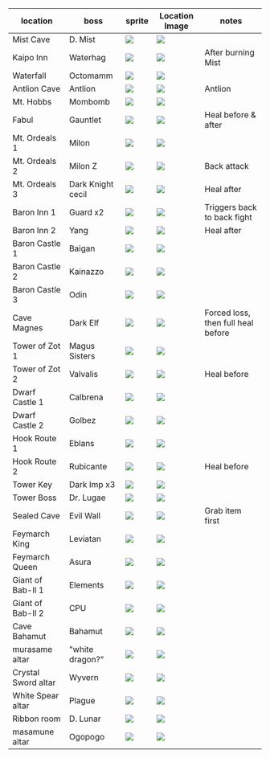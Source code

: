 | location            | boss              | sprite                               | Location Image                            | notes               |
| ------------------- | ----------------- | ------------------------------------ | ----------------------------------------- | ------------------- |
| Mist Cave           | D. Mist           | ![](boss_sprites/d_mist.png)         | ![](boss_locations/d_mist.png)            |                     |
| Kaipo Inn           | Waterhag          | ![](boss_sprites/blue_guy.png)       | ![](boss_locations/kaipo.png)             | After burning Mist  |
| Waterfall           | Octomamm          | ![](boss_sprites/octomamm.png)       | ![](boss_locations/waterfall.png)         |                     |
| Antlion Cave        | Antlion           | ![](boss_sprites/antlion.png)        | ![](boss_locations/antlion.png)           | Antlion             |
| Mt. Hobbs           | Mombomb           | ![](boss_sprites/mombomb.png)        | ![](boss_locations/mt_hobbs.png)          |                     |
| Fabul               | Gauntlet          | ![](boss_sprites/blue_guard.png)     | ![](boss_locations/fabul.png)             | Heal before & after |
| Mt. Ordeals 1       | Milon             | ![](boss_sprites/purple_guy.png)     | ![](boss_locations/mt_ordeals_1.png)      |                     |
| Mt. Ordeals 2       | Milon Z           | ![](boss_sprites/purple_guy.png)     | ![](boss_locations/mt_ordeals_2.png)      | Back attack         |
| Mt. Ordeals 3       | Dark Knight cecil | ![](boss_sprites/dkc.png)            | ![](boss_locations/mt_ordeals_3.png)      | Heal after          |
| Baron Inn 1         | Guard x2          | ![](boss_sprites/blue_guard.png)     | ![](boss_locations/baron_inn.png)         | Triggers back to back fight |
| Baron Inn 2         | Yang              | ![](boss_sprites/yang.png)           | ![](boss_locations/baron_inn.png)         | Heal after          |
| Baron Castle 1      | Baigan            | ![](boss_sprites/king.png)           | ![](boss_locations/baron_1.png)           |                     |
| Baron Castle 2      | Kainazzo          | ![](boss_sprites/kainazzo.png)       | ![](boss_locations/baron_2.png)           |                     |
| Baron Castle 3      | Odin              | ![](boss_sprites/king.png)           | ![](boss_locations/baron_3.png)           |                     |
| Cave Magnes         | Dark Elf          | ![](boss_sprites/dark_elf.png)       | ![](boss_locations/cave_magnes.png)       | Forced loss, then full heal before |
| Tower of Zot 1      | Magus Sisters     | ![](boss_sprites/magus_sisters.png)  | ![](boss_locations/zot_1.png)             |                     |
| Tower of Zot 2      | Valvalis          | ![](boss_sprites/valvalis.png)       | ![](boss_locations/zot_2.png)             | Heal before         |
| Dwarf Castle 1      | Calbrena          | ![](boss_sprites/.png)               | ![](boss_locations/dwarf_castle.png)      |                     |
| Dwarf Castle 2      | Golbez            | ![](boss_sprites/golbez.png)         | ![](boss_locations/dwarf_castle.png)      |                     |
| Hook Route 1        | Eblans            | ![](boss_sprites/kqeblan.png)        | ![](boss_locations/hook_route_1.png)      |                     |
| Hook Route 2        | Rubicante         | ![](boss_sprites/rubicante.png)      | ![](boss_locations/hook_route_2.png)      | Heal before         |
| Tower Key           | Dark Imp x3       | ![](boss_sprites/red_guy.png)        | ![](boss_locations/tower_key.png)         |                     |
| Tower Boss          | Dr. Lugae         | ![](boss_sprites/lugae.png)          | ![](boss_locations/tower_boss.png)        |                     |
| Sealed Cave         | Evil Wall         | ![](boss_sprites/.png)               | ![](boss_locations/sealed_cave.png)       | Grab item first     |
| Feymarch King       | Leviatan          | ![](boss_sprites/leviatan.png)       | ![](boss_locations/feymarch_king.png)     |                     |
| Feymarch Queen      | Asura             | ![](boss_sprites/asura.png)          | ![](boss_locations/feymarch_queen.png)    |                     |
| Giant of Bab-Il 1   | Elements          | ![](boss_sprites/rubicante.png)      | ![](boss_locations/babil_1.png)           |                     |
| Giant of Bab-Il 2   | CPU               | ![](boss_sprites/.png)               | ![](boss_locations/babil_2.png)           |                     |
| Cave Bahamut        | Bahamut           | ![](boss_sprites/bahamut.png)        | ![](boss_locations/cave_bahamut.png)      |                     |
| murasame altar      | "white dragon?"   | ![](boss_sprites/sparkle.png)        | ![](boss_locations/murasame_altar.png)    |                     |
| Crystal Sword altar | Wyvern            | ![](boss_sprites/sparkle.png)        | ![](boss_locations/crystal_sword_altar.png)|                    |
| White Spear altar   | Plague            | ![](boss_sprites/sparkle.png)        | ![](boss_locations/white_spear_altar.png) |                     |
| Ribbon room         | D. Lunar          | ![](boss_sprites/sparkle.png)        | ![](boss_locations/ribbon_room.png)       |                     |
| masamune altar      | Ogopogo           | ![](boss_sprites/sparkle.png)        | ![](boss_locations/masamune_altar.png)    |                     |
